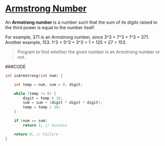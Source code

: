 [Armstrong Number](http://codemons.com/codebase/armstrong-number/)
===============

An __Armstrong number__ is a number such that the sum of its digits raised to the third power is equal to the number itself.  

For example, 371 is an Armstrong number, since 3^3 + 7^3 + 1^3 = 371.  
Another example, 153. 1^3 + 5^3 + 3^3 = 1 + 125 + 27 = 153.

> Program to find whether the given number is an Armstrong number or not.

###CODE
```c
int isArmstrong(int num) {

    int temp = num, sum = 0, digit;

    while (temp != 0) {
        digit = temp % 10;
        sum = sum + (digit * digit * digit);
        temp = temp / 10;
    }

    if (num == sum)
        return 1; // Success

    return 0; // Failure
}
```
